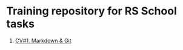 # Training repository for RS School tasks

1. [CV#1. Markdown & Git](https://lobovskiy.github.io/rsschool-cv/cv)